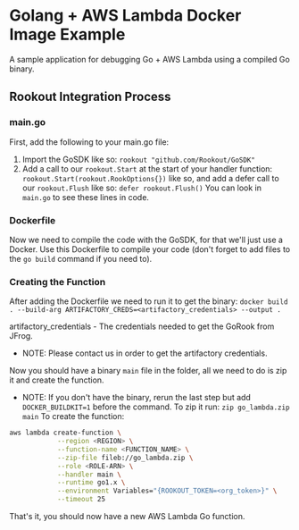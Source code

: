 # Golang + AWS Lambda Docker Image Example

A sample application for debugging Go + AWS Lambda using a compiled Go binary.

## Rookout Integration Process

### main.go
First, add the following to your main.go file:
1. Import the GoSDK like so: `rookout "github.com/Rookout/GoSDK"`
2. Add a call to our `rookout.Start` at the start of your handler function: `rookout.Start(rookout.RookOptions{})` like so, and add a defer call to our `rookout.Flush` like so: `defer rookout.Flush()`
You can look in `main.go` to see these lines in code.

### Dockerfile
Now we need to compile the code with the GoSDK, for that we'll just use a Docker.
Use this Dockerfile to compile your code (don't forget to add files to the `go build` command if you need to).

### Creating the Function
After adding the Dockerfile we need to run it to get the binary:
`docker build . --build-arg ARTIFACTORY_CREDS=<artifactory_credentials> --output .`

artifactory_credentials - The credentials needed to get the GoRook from JFrog.
* NOTE: Please contact us in order to get the artifactory credentials.

Now you should have a binary `main` file in the folder, all we need to do is zip it and create the function.
* NOTE: If you don't have the binary, rerun the last step but add `DOCKER_BUILDKIT=1` before the command.
To zip it run: `zip go_lambda.zip main`
To create the function:
```bash
aws lambda create-function \
            --region <REGION> \
            --function-name <FUNCTION_NAME> \
            --zip-file fileb://go_lambda.zip \
            --role <ROLE-ARN> \
            --handler main \
            --runtime go1.x \
            --environment Variables="{ROOKOUT_TOKEN=<org_token>}" \
            --timeout 25
```

That's it, you should now have a new AWS Lambda Go function.
